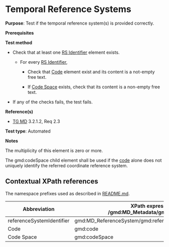 # Temporal Reference Systems

**Purpose**: Test if the temporal reference system(s) is provided correctly.

**Prerequisites**

**Test method**

* Check that at least one [RS Identifier](#rsIdentifier) element exists.

    * For every [RS Identifier](#rsIdentifier),

        * Check that [Code](#code) element exist and its content is a not-empty free text.

        * If [Code Space](#codeSpace) exists, check that its content is a non-empty free text.

* If any of the checks fails, the test fails.

**Reference(s)**	 
* [TG MD](./README.md#ref_TG_MD) 3.2.1.2, Req 2.3

**Test type**: Automated

**Notes**

The multiplicity of this element is zero or more.

The gmd:codeSpace child element shall be used if the [code](#codeChild) alone does not uniquely identify the referred coordinate reference system.

## Contextual XPath references

The namespace prefixes used as described in [README.md](./README.md#namespaces).

Abbreviation                                   |  XPath expression (relative to /gmd:MD_Metadata/gmd:referenceSystemInfo)
-----------------------------------------------| ------------------------------------------------------------------
<a name="referenceSystemIdentifier"></a> referenceSystemIdentifier  | gmd:MD_ReferenceSystem/gmd:referenceSystemIdentifier/gmd:RS_Identifier
<a name="code"></a> Code | gmd:code
<a name="codeSpace"></a> Code Space | gmd:codeSpace
